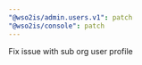 ```yaml
---
"@wso2is/admin.users.v1": patch
"@wso2is/console": patch
---
```


Fix issue with sub org user profile

